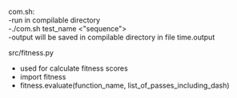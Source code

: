 com.sh:  
-run in compilable directory  
-./com.sh test_name <"sequence">  
-output will be saved in compilable directory in file time.output

src/fitness.py
- used for calculate fitness scores
- import fitness
- fitness.evaluate(function_name, list_of_passes_including_dash)
